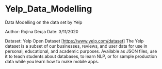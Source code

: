 # Yelp_Data_Modelling
Data Modelling on the data set by Yelp

Author: Rojina Deuja
Date: 3/11/2020

Dataset: Yelp Open Dataset [https://www.yelp.com/dataset]
The Yelp dataset is a subset of our businesses, reviews, and user data for use in personal, educational, and academic purposes. Available as JSON files, use it to teach students about databases, to learn NLP, or for sample production data while you learn how to make mobile apps.
